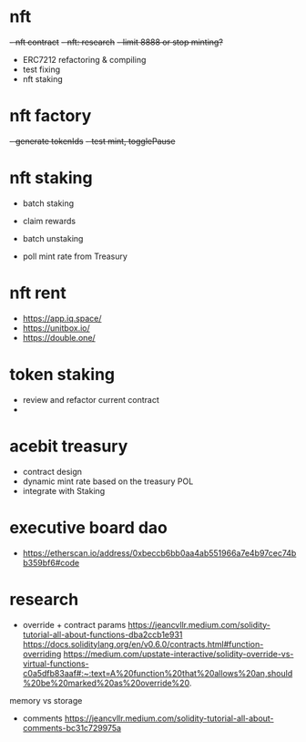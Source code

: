  
# nft
~~- nft contract~~
~~- nft: research~~
~~- limit 8888 or stop minting?~~
- ERC7212 refactoring & compiling
- test fixing
- nft staking


# nft factory
~~- generate tokenIds~~
~~- test mint, togglePause~~


# nft staking
- batch staking
- claim rewards
- batch unstaking

- poll mint rate from Treasury

# nft rent
- https://app.iq.space/
- https://unitbox.io/
- https://double.one/


# token staking
- review and refactor current contract
- 


# acebit treasury
- contract design
- dynamic mint rate based on the treasury POL
- integrate with Staking

# executive board dao
- https://etherscan.io/address/0xbeccb6bb0aa4ab551966a7e4b97cec74bb359bf6#code


# research

- override + contract params
https://jeancvllr.medium.com/solidity-tutorial-all-about-functions-dba2ccb1e931
https://docs.soliditylang.org/en/v0.6.0/contracts.html#function-overriding
https://medium.com/upstate-interactive/solidity-override-vs-virtual-functions-c0a5dfb83aaf#:~:text=A%20function%20that%20allows%20an,should%20be%20marked%20as%20override%20.

memory vs storage

- comments
https://jeancvllr.medium.com/solidity-tutorial-all-about-comments-bc31c729975a